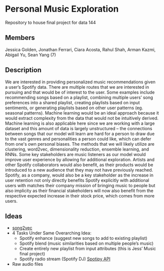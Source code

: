 # Personal Music Exploration
Repository to house final project for data 144

## Members
Jessica Golden, Jonathan Ferrari, Ciara Acosta, Rahul Shah, Arman Kazmi, Abigail Yu, Sean Yang (7)

## Description
We are interested in providing personalized music recommendations given a user’s Spotify data. There are multiple routes that we are interested in pursuing and that would be of interest to the user. Some examples include recommending songs based on a playlist, combining multiple users’ song preferences into a shared playlist, creating playlists based on input sentiments, or generating playlists based on other user patterns (eg. seasonal patterns). Machine learning would be an ideal approach because it would extract complexity from the data that would not be intuitively derived. Machine learning is also applicable here since we are working with a large dataset and this amount of data is largely unstructured – the connections between songs that our model will learn are hard for a person to draw due to the vast genres and personalities a person could like, which can defer from one's own personal biases. The methods that we will likely utilize are clustering, word2vec, dimensionality reduction, ensemble learning, and RNNs. Some key stakeholders are music listeners as our model would improve user experience by allowing for additional exploration. Artists and other Spotify collaborators would also benefit, as their products would be introduced to a new audience that they may not have previously reached. Spotify, as a company, would also be a key stakeholder as the increase in user retention not only directly benefits Spotify explicitly with additional users with matches their company mission of bringing music to people but also implicity as their financial stakeholders will now also benefit from the respective expected increase in their stock price, which comes from more users.

## Ideas
- [song2vec](https://algoritmaonline.com/song2vec-music-recommender/)
- 4 Tasks Under Same Overarching Idea:
    - Spotify enhance (suggest new songs to add to existing playlist)
    - Spotify blend (music similarities based on multiple people’s music)
    - Create entirely new playlist from input attributes (this is Jess’ Music final project)
    - Spotify radio stream (Spotify DJ)
[Spotipy API](https://spotipy.readthedocs.io/en/2.22.1/)
- Raw audio files
